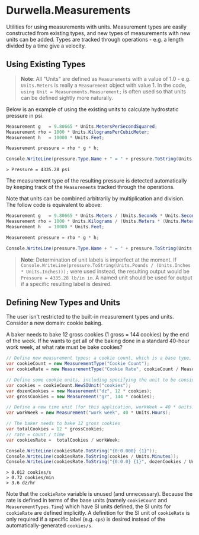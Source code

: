 # Durwella.Measurements

Utilities for using measurements with units.  Measurement types are easily constructed from existing types, and new types of measurements with new units can be added.  Types are tracked through operations - e.g. a length divided by a time give a velocity.

## Using Existing Types
> **Note**: All "Units" are defined as `Measurement`s with a value of 1.0 - e.g. `Units.Meters` is really a `Measurement` object with value 1.  In the code, `using Unit = Measurements.Measurement;` is often used so that units can be defined sightly more naturally.

Below is an example of using the existing units to calculate hydrostatic pressure in psi.

```csharp
Measurement g   = 9.80665 * Units.MetersPerSecondSquared;
Measurement rho = 1000 * Units.KilogramsPerCubicMeter;
Measurement h   = 10000 * Units.Feet;

Measurement pressure = rho * g * h;

Console.WriteLine(pressure.Type.Name + " = " + pressure.ToString(Units.PoundsPerSquareInch);
```
```
> Pressure = 4335.28 psi
```
The measurement type of the resulting pressure is detected automatically by keeping track of the `Measurement`s tracked through the operations.

Note that units can be combined arbitrarily by multiplication and division.  The follow code is equivalent to above:

```csharp
Measurement g   = 9.80665 * Units.Meters / (Units.Seconds * Units.Seconds);
Measurement rho = 1000 * Units.Kilograms / (Units.Meters * (Units.Meters * Units.Meters));
Measurement h   = 10000 * Units.Feet;

Measurement pressure = rho * g * h;

Console.WriteLine(pressure.Type.Name + " = " + pressure.ToString(Units.PoundsPerSquareInch);
```

> **Note**: Determination of unit labels is imperfect at the moment.  If `Console.WriteLine(pressure.ToString(Units.Pounds / (Units.Inches * Units.Inches)));` were used instead, the resulting output would be `Pressure = 4335.28 lb/in in`.  A named unit should be used for output if a specific resulting label is desired.

## Defining New Types and Units
The user isn't restricted to the built-in measurement types and units.  Consider a new domain: cookie baking.

A baker needs to bake 12 gross cookies (1 gross = 144 cookies) by the end of the week.  If he wants to get all of the baking done in a standard 40-hour work week, at what rate must be bake cookies?

```csharp
// Define new measurement types: a cookie count, which is a base type, and a cookie rate, which is a compound type using the cookie count and time.
var cookieCount = new MeasurementType("Cookie Count");
var cookieRate = new MeasurementType("Cookie Rate", cookieCount / MeasurementTypes.Time);

// Define some cookie units, including specifying the unit to be considered the default SI unit
var cookies = cookieCount.NewSIUnit("cookies");
var dozenCookies = new Measurement("dz", 12 * cookies);
var grossCookies = new Measurement("gr", 144 * cookies);

// Define a new time unit (for this application, workWeek = 40 * Units.Hours would work just as well)
var workWeek = new Measurement("work week", 40 * Units.Hours);

// The baker needs to bake 12 gross cookies
var totalCookies = 12 * grossCookies;
// rate = count / time
var cookiesRate =  totalCookies / workWeek;

Console.WriteLine(cookiesRate.ToString("{0:0.000} {1}"));
Console.WriteLine(cookiesRate.ToString(cookies / Units.Minutes));
Console.WriteLine(cookiesRate.ToString("{0:0.0} {1}", dozenCookies / Units.Hours));
```
```
> 0.012 cookies/s
> 0.72 cookies/min
> 3.6 dz/hr
```
Note that the `cookieRate` variable is unused (and unnecessary).  Because the rate is defined in terms of the base units (namely `cookieCount` and `MeasurementTypes.Time`) which have SI units defined, the SI units for `cookieRate` are defined implicitly.  A definition for the SI unit of `cookieRate` is only required if a specific label (e.g. `cps`) is desired instead of the automatically-generated `cookies/s`.